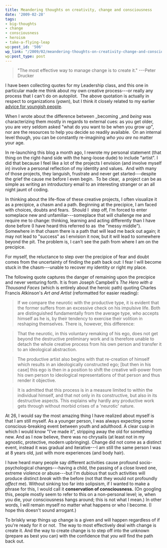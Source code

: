 ```yaml
---
title: Meandering thoughts on creativity, change and consciousness
date: '2009-02-28'
tags:
- big-thoughts
- change
- consciousness
- heroism
- take-a-flying-leap
wp:post_id: '506'
wp_link: "/2009/02/meandering-thoughts-on-creativity-change-and-consciousness/"
wp:post_type: post
---
```


>

> "The most effective way to manage change is to create it." ---Peter Drucker

I have been collecting quotes for my Leadership class, and this one in particular made me think about my own creative process---or really any process that I can't do on autopilot.  The above quotation is actually in respect to organizations (_yawn_), but I think it closely related to my earlier [advice for youngish people](http://www.island94.org/2009/02/18-25-moving-from-becoming-to-being/).

When I wrote about the difference between _becoming _and _being_ was characterizing them mostly in regards to external cues: as you get older, you are very seldom asked "what do you want to be when you grow up", nor are the resources to help you decide so readily available.  On an internal level though, you can be constantly re-imagining _who you are_ no matter your age.

In re-launching this blog a month ago, I rewrote my personal statement (that thing on the right-hand side with the hang-loose dude) to include "artist". I did that because I feel like a lot of the projects I envision (and involve myself in) involve a personal reflection of my identity and values.  And with many of those projects, they languish, frustrate and never get started---despite the grief the cause me before I even begin.  To be clear,  a project can be as simple as writing an introductory email to an interesting stranger or an all night jaunt of coding.

In thinking about the life-flow of these creative projects, I often visualize it as a precipice, a chasm and a path. Beginning at the precipice, I am faced with choices, doubts and fears.  Should I  step off, I'm forced to enter someplace new and unfamiliar---someplace that will challenge me and require me to change: thinking, learning and acting differently than I have done before (I have heard this referred to as  the "messy middle").  Somewhere in that chasm there is a path that will lead me back out again; it may not lead to "success" as I envision it now, but it will lead to somewhere beyond the pit. The problem is, I can't see the path from where I am on the precipice.

For myself, the reluctance to step over the precipice of fear and doubt comes from the uncertainty of finding the path back out: I fear I will become stuck in the chasm---unable to recover my identity or right my place.

The following quote captures the danger of remaining upon the precipice and never venturing forth. It is from Joseph Campbell's _The Hero with a Thousand Faces_ (which is entirely about the heroic path) quoting Charles Francis Atkinson's _Art and Artist_ (reformatted for easier reading):

>

> If we compare the neurotic with the productive type, it is evident that the former suffers from an excessive check on his impulsive life. Both are distinguished fundamentally from the average type, who accepts himself as he is, by their tendency to exercise their volition in reshaping themselves. There is, however, this difference:

> That the neurotic, in this voluntary remaking of his ego, does not get beyond the destructive preliminary work and is therefore unable to detach the whole creative process from his own person and transfer it to an ideological abstraction.

> The productive artist also begins with that re-creation of himself which results in an ideologically constructed ego; [but then in his case] this ego is then in a position to shift the creative will-power from his own person to ideological representations of that person and thus render it objective.

> It is admitted that this process is in a measure limited to within the individual himself, and that not only in its constructive, but also in its destructive aspects. This explains why hardly any productive work gets through without morbid crises of a 'neurotic' nature.

>

At 26, I would say the most amazing thing I have realized about myself is that I am still myself. As a younger person, I was always expecting some conscious-breaking event between youth and adulthood. A clear cusp in which I would know "I've made it", stripping away the old for something new. And as I now believe, there was no chrysalis (at least not in my agnostic, protective, modern upbringing). Change did not come as a distinct event, instead it was gradual and iterative---I am still the same person I was at 8 years old, just with more experiences (and body hair).

I have heard many people say different activities cause profound socio-psychological changes---having a child, the passing of a close loved one, extreme violence or abuse---but I'm dubious that such activities will produce distinct _break_ with the before (not that they would not profoundly _affect_ me). Without sinking too far into solipsism, if I wanted to make a phrase for this, I would call it **conservation of consciousness.** (On googling this, people mostly seem to refer to this on a non-personal level; ie, when you die, your consciousness hangs around; this is not what I mean.) In other words, I will remain myself no matter what happens or who I become. (I hope this doesn't sound arrogant.)

To briskly wrap things up change is a given and will happen regardless of if you're ready for it or not.  The way to most effectively deal with change is create it. And the way to create change is to step off into the unknown (prepare as best you can) with the confidence that _you will_ find the path back out.
